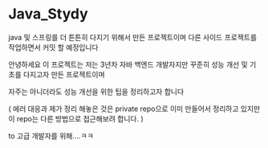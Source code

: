 # Java_Stydy
java 및 스프링를 더 튼튼히 다지기 위해서 만든 프로젝트이며 다른 사이드 프로젝트를 작업하면서 커밋 할 예정입니다

안녕하세요 이 프로젝트는 저는 3년차 자바 백엔드 개발자지만 꾸준히 성능 개선 및 기초를 다지고자 만든 프로젝트이며

자주는 아니더라도 성능 개선을 위한 팁을 정리하고자 합니다

( 에러 대응과 제가 정리 해놓은 것은 private repo으로 이미 만들어서 정리하고 있지만 이 repo는 다른 방법으로 접근해보려 합니다. )


to 고급 개발자를 위해....ㅋㅋ
